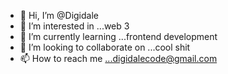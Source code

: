 - 👋 Hi, I’m @Digidale
- 👀 I’m interested in ...web 3
- 🌱 I’m currently learning ...frontend development
- 💞️ I’m looking to collaborate on ...cool shit
- 📫 How to reach me ...digidalecode@gmail.com

<!---
Digidale/Digidale is a ✨ special ✨ repository because its `README.md` (this file) appears on your GitHub profile.
You can click the Preview link to take a look at your changes.
--->
